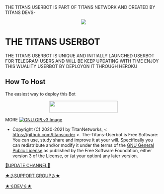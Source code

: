 THE TITANS USERBOT IS PART OF TITANS NETWORK AND CREATED BY TITANS DEVS-

 
<p align="center">
  <img src="https://telegra.ph/file/cd68595f6a64659d05e79.jpg">
</p>

# THE TITANS USERBOT 
 THE TITANS USERBOT IS UNIQUE AND INITIALLY LAUNCHED USERBOT FOR TELEGRAM USERS AND WILL BE KEEP UPDATING WITH TIME ENJOY THIS WUALITY USERBOT BY DEPLOYON IT THROUGH HEROKU 

## How To Host
The easiest way to deploy this Bot
<p align="center"><a href="https://heroku.com/deploy?template=https://github.com/skypar/SKYPARMUSIC"> <img src="https://img.shields.io/badge/Deploy%20To%20Heroku-PINK?style=for-the-badge&logo=heroku" width="220" height="38.45"/></a></p>
 
MORE
[![GNU GPLv3 Image](https://www.gnu.org/graphics/gplv3-127x51.png)](http://www.gnu.org/licenses/gpl-3.0.en.html)  

* Copyright (C) 2020-2021 by TitanNetworks, < https://github.com/titanscoder >.
The-Titans-Userbot is Free Software: You can use, study share and improve it at your
will. Specifically you can redistribute and/or modify it under the terms of the
[GNU General Public License](https://www.gnu.org/licenses/gpl.html) as
published by the Free Software Foundation, either version 3 of the License, or
(at your option) any later version. 

[💎UPDATE CHANNEL💎](https://t.me/PYTHONPIRATES)

[★彡SUPPORT GROUP彡★](https://t.me/python_pirates)

[★彡DEV彡★](https://t.me/realtitan)

 
